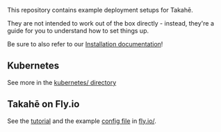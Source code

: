 This repository contains example deployment setups for Takahē.

They are not intended to work out of the box directly - instead, they're a
guide for you to understand how to set things up.

Be sure to also refer to our [Installation documentation](https://docs.jointakahe.org/en/latest/installation/)!


Kubernetes
----------

See more in the [kubernetes/ directory](kubernetes/)

Takahē on Fly.io
----------------

See the [tutorial](fly.io/README.md) and the example [config file](fly.io/fly.toml) in [fly.io/](fly.io/).
